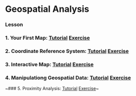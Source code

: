# Geospatial Analysis

### Lesson

### 1. Your First Map: [Tutorial](https://github.com/SANGJUN12-KIM/Kaggle-Tutorial-Geospatial-Analysis/blob/main/YourFirstMap.ipynb) [Exercise](https://github.com/SANGJUN12-KIM/Kaggle-Tutorial-Geospatial-Analysis/blob/main/exercise-your-first-map.ipynb)

### 2. Coordinate Reference System: [Tutorial](https://github.com/SANGJUN12-KIM/Kaggle-Tutorial-Geospatial-Analysis/blob/main/CoordinateReferenceSystems.ipynb) [Exercise](https://github.com/SANGJUN12-KIM/Kaggle-Tutorial-Geospatial-Analysis/blob/main/exercise-coordinate-reference-systems.ipynb)

### 3. Interactive Map: [Tutorial](https://github.com/SANGJUN12-KIM/Kaggle-Tutorial-Geospatial-Analysis/blob/main/InteractiveMaps.ipynb) [Exercise](https://github.com/SANGJUN12-KIM/Kaggle-Tutorial-Geospatial-Analysis/blob/main/)

### 4. Manipulationg Geospatial Data: [Tutorial](https://github.com/SANGJUN12-KIM/Kaggle-Tutorial-Geospatial-Analysis/blob/main/ManipulatingGeospatialData.ipynb) [Exercise](https://github.com/SANGJUN12-KIM/Kaggle-Tutorial-Geospatial-Analysis/blob/main/exercise-manipulating-geospatial-data.ipynb)

~### 5. Proximity Analysis: [Tutorial](https://github.com/SANGJUN12-KIM/Kaggle-Tutorial-Geospatial-Analysis/blob/main/) [Exercise](https://github.com/SANGJUN12-KIM/Kaggle-Tutorial-Geospatial-Analysis/blob/main/)~

